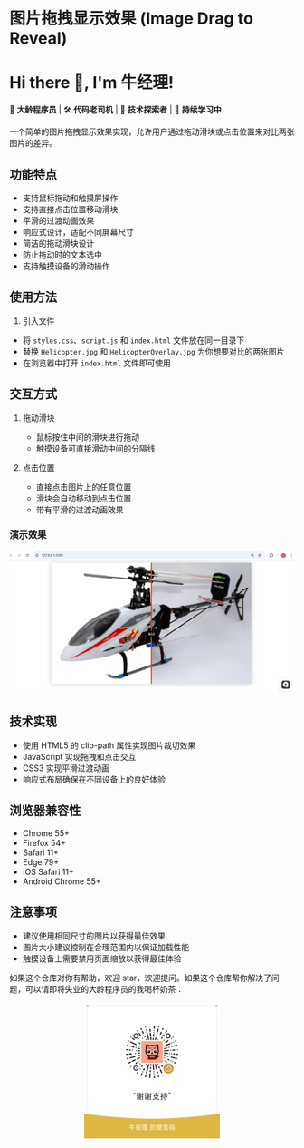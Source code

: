# 图片拖拽显示效果 (Image Drag to Reveal)

# Hi there 👋, I'm 牛经理!

🌟 **大龄程序员** | 🛠️ **代码老司机** | 🚀 **技术探索者** | 🌱 **持续学习中** 

一个简单的图片拖拽显示效果实现，允许用户通过拖动滑块或点击位置来对比两张图片的差异。

## 功能特点

- 支持鼠标拖动和触摸屏操作
- 支持直接点击位置移动滑块
- 平滑的过渡动画效果
- 响应式设计，适配不同屏幕尺寸
- 简洁的拖动滑块设计
- 防止拖动时的文本选中
- 支持触摸设备的滑动操作

## 使用方法

1. 引入文件 
- 将 `styles.css`、`script.js` 和 `index.html` 文件放在同一目录下
- 替换 `Helicopter.jpg` 和 `HelicopterOverlay.jpg` 为你想要对比的两张图片
- 在浏览器中打开 `index.html` 文件即可使用

## 交互方式

1. 拖动滑块
   - 鼠标按住中间的滑块进行拖动
   - 触摸设备可直接滑动中间的分隔线

2. 点击位置
   - 直接点击图片上的任意位置
   - 滑块会自动移动到点击位置
   - 带有平滑的过渡动画效果

### 演示效果
![演示效果](demo.png)

## 技术实现

- 使用 HTML5 的 clip-path 属性实现图片裁切效果
- JavaScript 实现拖拽和点击交互
- CSS3 实现平滑过渡动画
- 响应式布局确保在不同设备上的良好体验

## 浏览器兼容性

- Chrome 55+
- Firefox 54+
- Safari 11+
- Edge 79+
- iOS Safari 11+
- Android Chrome 55+

## 注意事项

- 建议使用相同尺寸的图片以获得最佳效果
- 图片大小建议控制在合理范围内以保证加载性能
- 触摸设备上需要禁用页面缩放以获得最佳体验

如果这个仓库对你有帮助，欢迎 star，欢迎提问。如果这个仓库帮你解决了问题，可以请即将失业的大龄程序员的我喝杯奶茶：

<p align="center"><img src="buy-me-a-coffee-wechat.jpg" width="240" height="240
" alt="" /></p>